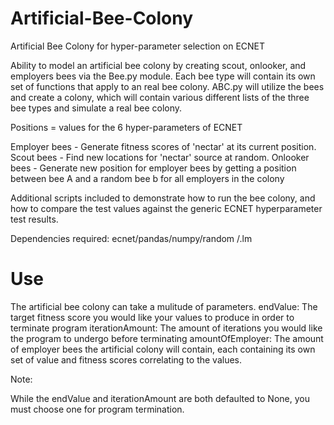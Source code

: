 # Artificial-Bee-Colony
Artificial Bee Colony for hyper-parameter selection on ECNET

Ability to model an artificial bee colony by creating scout, onlooker, and employers bees via the Bee.py module. Each bee type will
contain its own set of functions that apply to an real bee colony. ABC.py will utilize the bees and create a colony, which will contain
various different lists of the three bee types and simulate a real bee colony. 

Positions = values for the 6 hyper-parameters of ECNET

Employer bees - Generate fitness scores of 'nectar' at its current position.
Scout bees - Find new locations for 'nectar' source at random.
Onlooker bees - Generate new position for employer bees by getting a position between bee A and a random bee b for all employers in the colony

Additional scripts included to demonstrate how to run the bee colony, and how to compare the test values against the generic ECNET hyperparameter test results.

Dependencies required: 
ecnet/pandas/numpy/random
/.lm
# Use

The artificial bee colony can take a mulitude of parameters. 
endValue: The target fitness score you would like your values to produce in order to terminate program
iterationAmount: The amount of iterations you would like the program to undergo before terminating
amountOfEmployer: The amount of employer bees the artificial colony will contain, each containing its own set of value and fitness scores correlating to the values.

Note:

While the endValue and iterationAmount are both defaulted to None, you must choose one for program termination.
